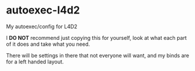 # autoexec-l4d2
My autoexec/config for L4D2

I **DO NOT** recommend just copying this for yourself, look at what each part of it does and take what you need.

There will be settings in there that not everyone will want, and my binds are for a left handed layout.
